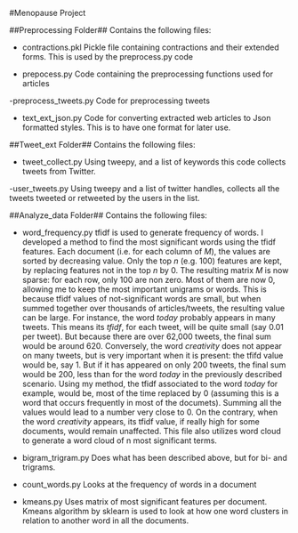 #Menopause Project

##Preprocessing Folder##
Contains the following files:

- contractions.pkl
    Pickle file containing contractions and their extended forms. This is used by the preprocess.py code

- prepocess.py
    Code containing the preprocessing functions used for articles

-preprocess_tweets.py
    Code for preprocessing tweets

- text_ext_json.py
    Code for converting extracted web articles to Json formatted styles. This is to have one format for later use. 

##Tweet_ext Folder##
Contains the following files:

- tweet_collect.py
    Using tweepy, and a list of keywords this code collects tweets from Twitter.

-user_tweets.py
    Using tweepy and a list of twitter handles, collects all the tweets tweeted or retweeted by the users in the list. 

##Analyze_data Folder##
Contains the following files:

- word_frequency.py
    tfidf is used to generate frequency of words. I developed a method to find the most significant words using the tfidf features. 
    Each document (i.e.  for each column of *M*), the values are sorted by decreasing value.  Only the top *n* (e.g. 100) features are kept, by replacing features not in the top *n* by 0.  The resulting matrix *M* is now sparse: for each row, only 100 are non zero. Most of them  are now 0, allowing me to keep the most important unigrams or words. This is because tfidf values of not-significant words are small, but when summed together over thousands of articles/tweets, the resulting value can be large.
For instance, the word *today* probably appears in many tweets. This means its *tfidf*, for each tweet, will be quite small (say 0.01 per tweet). 
But because there are over 62,000 tweets, the final sum would be around 620. 
Conversely, the word *creativity* does not appear on many tweets, but is very important when it is present: the tfifd value would be, say 1. But if it has appeared on only 200 tweets, the final sum would be 200, less than for the word *today* in the previously described scenario. Using my method, the tfidf associated to the word *today* for example, would be, most of the time replaced by 0 (assuming this is a word that occurs frequently in most of the documets). Summing all the values would lead to a number very close to 0. On the contrary, when the word *creativity* appears, its tfidf value, if really high for some documents, would remain unaffected.
This file also utilizes word cloud to generate a word cloud of n most significant terms. 

- bigram_trigram.py
    Does what has been described above, but for bi- and trigrams.

- count_words.py
    Looks at the frequency of words in a document

- kmeans.py
    Uses matrix of most significant features per document. Kmeans algorithm by sklearn is used to look at how one word clusters in relation to another word in all the documents. 
